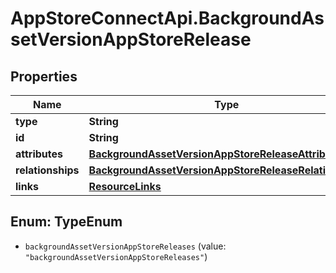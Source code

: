 # AppStoreConnectApi.BackgroundAssetVersionAppStoreRelease

## Properties

Name | Type | Description | Notes
------------ | ------------- | ------------- | -------------
**type** | **String** |  | 
**id** | **String** |  | 
**attributes** | [**BackgroundAssetVersionAppStoreReleaseAttributes**](BackgroundAssetVersionAppStoreReleaseAttributes.md) |  | [optional] 
**relationships** | [**BackgroundAssetVersionAppStoreReleaseRelationships**](BackgroundAssetVersionAppStoreReleaseRelationships.md) |  | [optional] 
**links** | [**ResourceLinks**](ResourceLinks.md) |  | [optional] 



## Enum: TypeEnum


* `backgroundAssetVersionAppStoreReleases` (value: `"backgroundAssetVersionAppStoreReleases"`)




